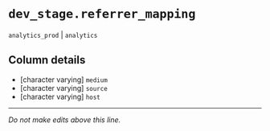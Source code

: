 # `dev_stage.referrer_mapping`
`analytics_prod` | `analytics`

## Column details
* [character varying] `medium`
* [character varying] `source`
* [character varying] `host`

-------------------------------------------------------------------------------
*Do not make edits above this line.*
